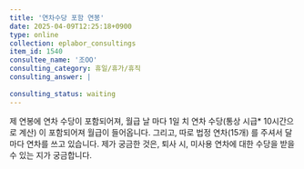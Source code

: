 ```yaml
---
title: '연차수당 포함 연봉'
date: 2025-04-09T12:25:18+0900
type: online
collection: eplabor_consultings
item_id: 1540
consultee_name: '조OO'
consulting_category: 휴일/휴가/휴직
consulting_answer: |
    
consulting_status: waiting
---
```


제 연봉에 연차 수당이 포함되어져, 월급 날 마다 1일 치 연차 수당(통상 시급* 10시간으로 계산) 이 포함되어져 월급이 들어옵니다.
그리고, 따로 법정 연차(15개) 를 주셔서 달 마다 연차를 쓰고 있습니다.
제가 궁금한 것은, 퇴사 시, 미사용 연차에 대한 수당을 받을 수 있는 지가 궁금합니다. 


